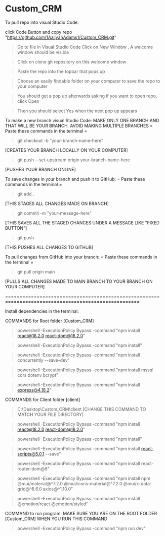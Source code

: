 ﻿# Custom_CRM
To pull repo into visual Studio Code:

click Code Button and copy repo "https://github.com/1AaliyahAdams1/Custom_CRM.git"

> Go to file in Visual Studio Code
> Click on New Window , A welcome window should be visible

> Click on clone git repository on this welcome window

> Paste the repo into the topbar that pops up

> Choose an easily findable folder on your computer to save the repo to your computer

> You should get a pop up afterwards asking if you want to open repo, click Open

> Then you should select Yes when the next pop up appears

To make a new branch visual Studio Code:
MAKE ONLY ONE BRANCH AND THAT WILL BE YOUR BRANCH. AVOID MAKING MULTIPLE BRANCHES
  = Paste these commands in the terminal = 
> git checkout -b "your-branch-name-here"

[CREATES YOUR BRANCH LOCALLY ON YOUR COMPUTER]

> git push --set-upstream origin your-branch-name-here

[PUSHES YOUR BRANCH ONLINE]

To save changes in your branch and push it to GitHub:
  = Paste these commands in the terminal =
> git add .

[THIS STAGES ALL CHANGES MADE ON BRANCH]

> git commit -m "your-message-here"

[THIS SAVES ALL THE STAGED CHANGES UNDER A MESSAGE LIKE "FIXED BUTTON"]

> git push

[THIS PUSHES ALL CHANGES TO GITHUB]

To pull changes from GitHub into your branch:
 = Paste these commands in the terminal =
> git pull origin main

[PULLS ALL CHANGES MADE TO MAIN BRANCH TO YOUR BRANCH ON YOUR COMPUTER]


=====================================================================================================

Install dependencies in the terminal:

COMMANDS for Root folder [Custom_CRM]
> powershell -ExecutionPolicy Bypass -command "npm install react@18.2.0 react-dom@18.2.0"

> powershell -ExecutionPolicy Bypass -command "npm install"

> powershell -ExecutionPolicy Bypass -command "npm install concurrently --save-dev"

> powershell -ExecutionPolicy Bypass -command "npm install mssql cors dotenv bcrypt"

> powershell -ExecutionPolicy Bypass -command "npm install express@4.18.2"


COMMANDS for Client folder [client]
> C:\Desktop\Custom_CRM\client [CHANGE THIS COMMAND TO MATCH YOUR FILE DIRECTORY]

> powershell -ExecutionPolicy Bypass -command "npm install react@18.2.0 react-dom@18.2.0"

> powershell -ExecutionPolicy Bypass -command "npm install"

> powershell -ExecutionPolicy Bypass -command "npm install react-scripts@5.0.1 --save"

> powershell -ExecutionPolicy Bypass -command "npm install react-router-dom@6"

> powershell -ExecutionPolicy Bypass -command "npm install npm  @mui/material@^7.2.0 @mui/icons-material@^7.2.0 @mui/x-data-grid@^8.6.0 axios@^1.10.0"

> powershell -ExecutionPolicy Bypass -command "npm install @emotion/react @emotion/styled"


COMMAND to run program:
MAKE SURE YOU ARE ON THE ROOT FOLDER [Custom_CRM] WHEN YOU RUN THIS COMMAND
> powershell -ExecutionPolicy Bypass -command "npm run dev"  

